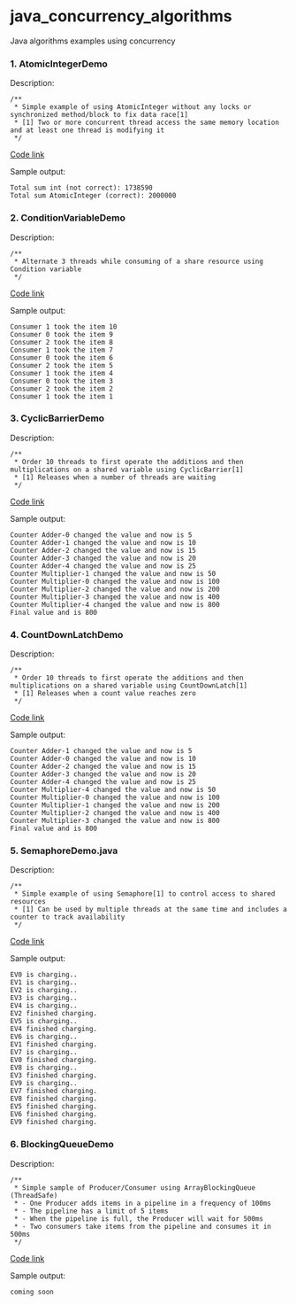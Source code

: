 # java_concurrency_algorithms
Java algorithms examples using concurrency

### 1. AtomicIntegerDemo
Description:
```
/**
 * Simple example of using AtomicInteger without any locks or synchronized method/block to fix data race[1]
 * [1] Two or more concurrent thread access the same memory location and at least one thread is modifying it
 */
```
[Code link](https://github.com/wagnerjfr/java_concurrency_algorithms/blob/master/AtomicIntegerDemo.java)

Sample output:
```console
Total sum int (not correct): 1738590
Total sum AtomicInteger (correct): 2000000
```
### 2. ConditionVariableDemo
Description:
```
/**
 * Alternate 3 threads while consuming of a share resource using Condition variable
 */
```
[Code link](https://github.com/wagnerjfr/java_concurrency_algorithms/blob/master/ConditionVariableDemo.java)

Sample output:
```console
Consumer 1 took the item 10
Consumer 0 took the item 9
Consumer 2 took the item 8
Consumer 1 took the item 7
Consumer 0 took the item 6
Consumer 2 took the item 5
Consumer 1 took the item 4
Consumer 0 took the item 3
Consumer 2 took the item 2
Consumer 1 took the item 1
```
### 3. CyclicBarrierDemo
Description:
```
/**
 * Order 10 threads to first operate the additions and then multiplications on a shared variable using CyclicBarrier[1]
 * [1] Releases when a number of threads are waiting
 */
```
[Code link](https://github.com/wagnerjfr/java_concurrency_algorithms/blob/master/CyclicBarrierDemo.java)

Sample output:
```console
Counter Adder-0 changed the value and now is 5
Counter Adder-1 changed the value and now is 10
Counter Adder-2 changed the value and now is 15
Counter Adder-3 changed the value and now is 20
Counter Adder-4 changed the value and now is 25
Counter Multiplier-1 changed the value and now is 50
Counter Multiplier-0 changed the value and now is 100
Counter Multiplier-2 changed the value and now is 200
Counter Multiplier-3 changed the value and now is 400
Counter Multiplier-4 changed the value and now is 800
Final value and is 800
```
### 4. CountDownLatchDemo
Description:
```
/**
 * Order 10 threads to first operate the additions and then multiplications on a shared variable using CountDownLatch[1]
 * [1] Releases when a count value reaches zero
 */
```
[Code link](https://github.com/wagnerjfr/java_concurrency_algorithms/blob/master/CountDownLatchDemo.java)

Sample output:
```console
Counter Adder-1 changed the value and now is 5
Counter Adder-0 changed the value and now is 10
Counter Adder-2 changed the value and now is 15
Counter Adder-3 changed the value and now is 20
Counter Adder-4 changed the value and now is 25
Counter Multiplier-4 changed the value and now is 50
Counter Multiplier-0 changed the value and now is 100
Counter Multiplier-1 changed the value and now is 200
Counter Multiplier-2 changed the value and now is 400
Counter Multiplier-3 changed the value and now is 800
Final value and is 800
```
### 5. SemaphoreDemo.java
Description:
```
/**
 * Simple example of using Semaphore[1] to control access to shared resources
 * [1] Can be used by multiple threads at the same time and includes a counter to track availability
 */
```
[Code link](https://github.com/wagnerjfr/java_concurrency_algorithms/blob/master/SemaphoreDemo.java)

Sample output:
```console
EV0 is charging..
EV1 is charging..
EV2 is charging..
EV3 is charging..
EV4 is charging..
EV2 finished charging.
EV5 is charging..
EV4 finished charging.
EV6 is charging..
EV1 finished charging.
EV7 is charging..
EV0 finished charging.
EV8 is charging..
EV3 finished charging.
EV9 is charging..
EV7 finished charging.
EV8 finished charging.
EV5 finished charging.
EV6 finished charging.
EV9 finished charging.
```
### 6. BlockingQueueDemo
Description:
```
/**
 * Simple sample of Producer/Consumer using ArrayBlockingQueue (ThreadSafe)
 * - One Producer adds items in a pipeline in a frequency of 100ms
 * - The pipeline has a limit of 5 items
 * - When the pipeline is full, the Producer will wait for 500ms
 * - Two consumers take items from the pipeline and consumes it in 500ms
 */
```
[Code link](https://github.com/wagnerjfr/java_concurrency_algorithms/blob/master/BlockingQueueDemo.java)

Sample output:
```console
coming soon
```
